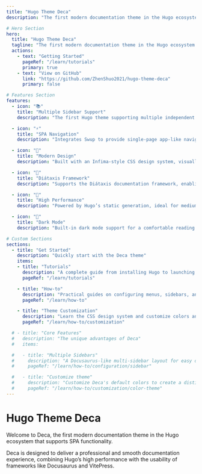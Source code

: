 ```yaml
---
title: "Hugo Theme Deca"
description: "The first modern documentation theme in the Hugo ecosystem supporting SPA functionality."

# Hero Section
hero:
  title: "Hugo Theme Deca"
  tagline: "The first modern documentation theme in the Hugo ecosystem supporting SPA functionality, offering a reading experience close to Docusaurus."
  actions:
    - text: "Getting Started"
      pageRef: "/learn/tutorials"
      primary: true
    - text: "View on GitHub"
      link: "https://github.com/ZhenShuo2021/hugo-theme-deca"
      primary: false

# Features Section
features:
  - icon: "📚"
    title: "Multiple Sidebar Support"
    description: "The first Hugo theme supporting multiple independent sidebars, making large documentation structures clearer."

  - icon: "⚡"
    title: "SPA Navigation"
    description: "Integrates Swup to provide single-page app-like navigation with seamless page transitions."

  - icon: "🎨"
    title: "Modern Design"
    description: "Built with an Infima-style CSS design system, visually appealing and easy to customize."

  - icon: "📖"
    title: "Diátaxis Framework"
    description: "Supports the Diátaxis documentation framework, enabling structured content design."

  - icon: "🚀"
    title: "High Performance"
    description: "Powered by Hugo’s static generation, ideal for medium to large documentation systems."

  - icon: "🌙"
    title: "Dark Mode"
    description: "Built-in dark mode support for a comfortable reading experience."

# Custom Sections
sections:
  - title: "Get Started"
    description: "Quickly start with the Deca theme"
    items:
    - title: "Tutorials"
      description: "A complete guide from installing Hugo to launching the Deca theme."
      pageRef: "/learn/tutorials"

    - title: "How-to"
      description: "Practical guides on configuring menus, sidebars, and customizing the theme."
      pageRef: "/learn/how-to"

    - title: "Theme Customization"
      description: "Learn the CSS design system and customize colors and code highlighting."
      pageRef: "/learn/how-to/customization"

  # - title: "Core Features"
  #   description: "The unique advantages of Deca"
  #   items:

  #   - title: "Multiple Sidebars"
  #     description: "A Docusaurus-like multi-sidebar layout for easy document organization."
  #     pageRef: "/learn/how-to/configuration/sidebar"

  #   - title: "Customize theme"
  #     description: "Customize Deca's default colors to create a distinctive, branded look for your project"
  #     pageRef: "/learn/how-to/customization/color-theme"
---
```


# Hugo Theme Deca

Welcome to Deca, the first modern documentation theme in the Hugo ecosystem that supports SPA functionality.

Deca is designed to deliver a professional and smooth documentation experience, combining Hugo’s high performance with the usability of frameworks like Docusaurus and VitePress.
